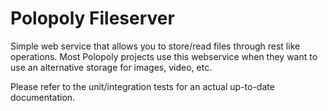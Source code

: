 Polopoly Fileserver
===================


Simple web service that allows you to store/read files through rest like operations.
Most Polopoly projects use this webservice when they want to use an alternative storage for images, video, etc. 

Please refer to the unit/integration tests for an actual up-to-date documentation. 
